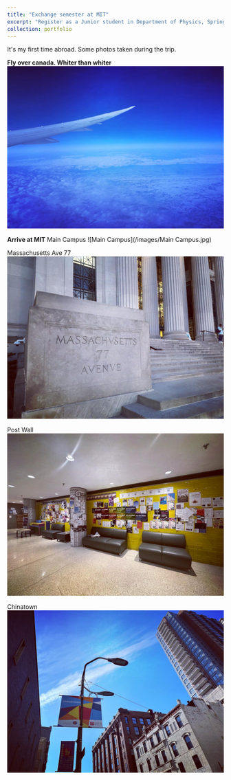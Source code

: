 ```yaml
---
title: "Exchange semester at MIT"
excerpt: "Register as a Junior student in Department of Physics, Spring 2023 <br/><img src='/images/Main Campus.jpg'>"
collection: portfolio
---
```


It's my first time abroad. Some photos taken during the trip.

**Fly over canada. Whiter than whiter**
![Fly over canada. Whiter than whiter](/images/Iceland.jpg)

**Arrive at MIT**
Main Campus
![Main Campus](/images/Main Campus.jpg)

Massachusetts Ave 77
![Massachusetts Ave 77](/images/MassAve77.jpg)

Post Wall
![Post wall](/images/PostWall.jpg)

Chinatown
![ChinaTown](/images/ChinaTown.jpg)
